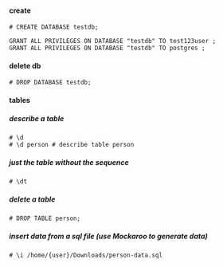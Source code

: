 #### create
```
# CREATE DATABASE testdb;
```
```
GRANT ALL PRIVILEGES ON DATABASE "testdb" TO test123user ;
GRANT ALL PRIVILEGES ON DATABASE "testdb" TO postgres ;
```



#### delete db
```
# DROP DATABASE testdb;
```


#### tables
##### describe a table
```
# \d
# \d person # describe table person
```
##### just the table without the sequence
```
# \dt
```
##### delete a table
```
# DROP TABLE person;
```
##### insert data from a sql file (use Mockaroo to generate data)
```
# \i /home/{user}/Downloads/person-data.sql
```
